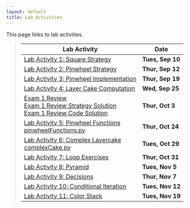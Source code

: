 ```yaml
---
layout: default
title: Lab Activities
---
```


This page links to lab activities.


> Lab Activity                                               |        Date      |
> ---------------------------------------------------------- | ---------------- |
> [Lab Activity 1: Square Strategy](CS100_Lab1.pdf)          | **Tues, Sep 10** |
> [Lab Activity 2: Pinwheel Strategy](CS100_Lab2.pdf)        | **Thur, Sep 12** |
> [Lab Activity 3: Pinwheel Implementation](CS100_Lab3.pdf)  | **Thur, Sep 19** |
> [Lab Activity 4: Layer Cake Computation](CS100_Lab4.pdf)   | **Wed, Sep 25**  |
> [Exam 1 Review](CS100_Exam1Review.pdf) <br /> [Exam 1 Review Strategy Solution](CS100_Exam1Review_Strategy.pdf) <br /> [Exam 1 Review Code Solution](CS100_Exam1Review_Code.py)                         | **Thur, Oct 3**  |
> [Lab Activity 5: Pinwheel Functions](CS100_Lab5.pdf) <br /> [pinwheelFunctions.py](src/pinwheelFunctions.py)             | **Thur, Oct 24** |
> [Lab Activity 6: Complex Layercake](CS100_Lab6.pdf) <br /> [complexCake.py](src/complexCake.py)                         | **Tues, Oct 29** |
> [Lab Activity 7: Loop Exercises](CS100_Lab7.pdf)           | **Thur, Oct 31** |
> [Lab Activity 8: Pyramid](CS100_Lab8.pdf)                  | **Tues, Nov 5**  |
> [Lab Activity 9: Decisions](CS100_Lab9.pdf)                | **Thur, Nov 7** |
> [Lab Activity 10: Conditional Iteration](CS100_Lab10.pdf)  | **Tues, Nov 12** |
> [Lab Activity 11: Color Stack](CS100_Lab11.pdf)            | **Tues, Nov 19** |

<!--
> [Lab Activity 3: Pinwheel Implementation](CPADS_Lab3.pdf)  | **Fri, Sep 28** |
> [Lab Activity 4: Layer Cake Computation](CPADS_Lab4.pdf)   | **Wed, Oct 3**  |
> [Exam 1 Review: Diamond](CPADS_Exam1Review.pdf) <br> [Solution: Strategy](CPADS_Exam1Review_Strategy.pdf) <br> [Solution: Code](CPADS_Exam1Review_Code.py)                             | **Wed, Oct 17**  
> [Lab Activity 5: Pinwheel Functions](CPADS_Lab5.pdf) <br /> [pinwheelFunctions.py](src/pinwheelFunctions.py)  | **Fri, Oct 26** |
> [Lab Activity 6: Loop Exercises](CPADS_Lab6.pdf)           | **Wed, Oct 31** |
> [Lab Activity 7: Pyramid Strategy](CPADS_Lab7.pdf)         | **Fri, Nov 2**  |
> [Lab Activity 8: Decisions](CPADS_Lab8.pdf)                | **Wed, Nov 14** |
> [Lab Activity 9: Conditional Iteration](CPADS_Lab9.pdf)    | **Fri, Nov 16** |

 <br> [Exam 1 Skeleton Code](src/exam01.py)
> [Final Exam Skeleton Code](src/exam02.py)                  | **Fri, Dec 14** |
-->